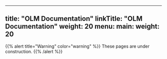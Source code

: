 
---
title: "OLM Documentation"
linkTitle: "OLM Documentation"
weight: 20
menu:
  main:
    weight: 20
---

{{% alert title="Warning" color="warning" %}}
These pages are under construction. 
{{% /alert %}}
